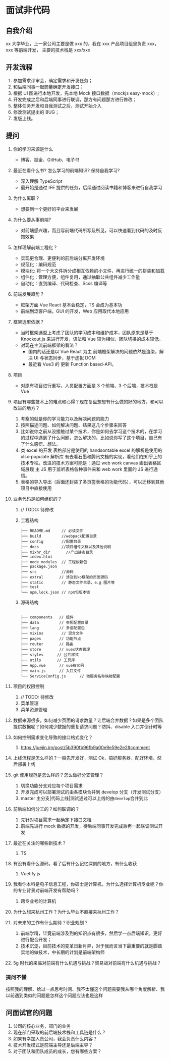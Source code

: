 # 面试非代码

## 自我介绍

xx 大学毕业，上一家公司主要是做 xxx 的，我在 xxx 产品项目组里负责 xxx，xxx 等前端开发， 主要的技术栈是 xxx/xxx

## 开发流程

1. 参加需求评审会，确定需求和开发任务；
2. 和后端同事一起商量确定开发接口；
3. 根据 UI 图进行本地开发，先本地 Mock 接口数据（mockjs easy-mock）;
4. 开发完成之后和后端同事进行联调，那方有问题那方进行修改；
5. 整体任务开发和自我测试之后，测试开始介入
6. 修改测试提出的 BUG；
7. 发版上线。

## 提问

1. 你的学习来源是什么
   - 博客、掘金、GitHub、电子书
2. 最近在看什么书? 怎么学习的前端知识? 保持自我学习?
   - 深入理解 TypeScript
   - 最开始是通过 IFE 提供的任务，后续通过阅读书籍和博客来进行自我学习
3. 为什么离职？
   - 想要到一个更好的平台来发展
4. 为什么要从事前端?
   - 对前端感兴趣，而且写前端代码所写及所见，可以快速看到代码的及时反馈效果
5. 怎样理解前端工程化？
   - 实现更合理、更便利的前后端分离开发环境
   - 规范化：编码规范
   - 模块化: 将一个大文件拆分成相互依赖的小文件，再进行统一的拼装和加载
   - 组件化：管理方便，组件复用，通过抽取公共组件减少工作量
   - 自动化：直到编译、代码检查、Scss 编译等
6. 前端发展趋势？
   - 框架方面 Vue React 基本会稳定，TS 会成为基本功
   - 前端到泛客户端，GUI 的开发，Web 应用取代本地应用
7. 框架选型依据？
   - 当时框架选型上考虑了团队的学习成本和维护成本，团队原来是基于 Knockout.js 来进行开发，语法和 Vue 较为相似，团队切换的成本较低。
   - 对现在主流前端框架的看法？
     - 国内的话还是以 Vue React 为主 前端框架解决的问题依然是渲染，解决 UI 与状态同步，基于虚拟 DOM
     - 最近看 Vue3 的 更新 Function based-API。
8. 项目
   - 对原有项目进行重写，人员配置方面是 3 个前端、3 个后端，技术栈是 Vue
9. 项目有哪些技术上的难点和心得？现在复盘想想有什么做的好的地方，和可以改进的地方？
   1. 考察的就是你的学习能力以及解决问题的能力
   2. 按照描述问题、如何解决问题、结果这几个步骤来回答
   3. 比如说你之前从没接触过某个技术，你是如何去学习这个技术的，在学习的过程中遇到了什么问题，怎么解决的。比如说你写了这个项目，自己有了什么感悟、想法。
   4. 类 excel 的开发 表格部分是使用的 handsontable excel 的解析是使用的 xlsx-populate 解析库 有去看石墨和腾讯文档的实现，看他们在知乎上的技术专栏。改进的技术方案可能是：通过 web work canvas 画出表格区域展现 主 JS 用于监听表格各种事件来和 web work 里面的 JS 进行通信。
   5. 表格的导入导出（后面还封装了多页签表格的功能代码），可以迁移到其他项目中直接使用
10. 业务代码是如何组织的？

    1. // TODO: 待修改

    2. 工程结构

       ```$xslt
       ├── README.md     // 必读文件
       ├── build         //webpack配置目录
       ├── config        //配置目录
       ├── docs          //项目组件文档以及其他说明
       ├── mixhr_dir       //产出静态目录
       ├── index.html
       ├── node_modules  // 工程依赖包
       ├── package.json
       ├── src           //源码
       ├── extral       // 涉及到ko框架的页面源码
       ├── static        // 静态文件目录，e.g 图片等
       ├── test
       └── npm.lock.json // npm包版本锁
       ```

    3. 源码结构

       ```$xslt

       ├── components   // 组件
       ├── data         // 参照配置目录
       ├── lang         // 多语配置包
       ├── mixins        // 混合文件
       ├── pages        // 功能节点
       ├── router       // 路由
       ├── store        // vuex状态管理
       ├── styles      // 公共样式
       ├── utils       // 工具库
       ├── App.vue      // vue根实例
       ├── main.js      // 入口文件
       └── ServiceConfig.js      // 微服务名称映射配置
       ```

11. 项目的权限控制
    1. // TODO: 待修改
    2. 菜单管理
    3. 菜单资源管理
12. 数据来源很多，如何减少页面的请求数量？让后端合并数据？如果是多个团队提供数据呢？如何减少数据的重复请求问题？防抖、disable 入口并倒计时等
13. 如何控制需求变化导致的接口格式变化？
    1. https://juejin.im/post/5b390fb96fb9a00e9e59e2e2#comment
14. 上线流程是怎么样的？一般先开发好，测试 Ok，搞好服务器，配好环境，然后部署上线
15. git 使用规范是怎么样的？怎么做好分支管理？
    1. 切换功能分支对应每个项目需求
    2. 开发完成可以部署测试的由各模块合并到 develop 分支（开发测试分支）
    3. master 主分支|代码上线|测试通过可以上线的由`develop`合并到此
16. 前后端如何分工的？如何联调的？
    1. 先针对项目需求一起确定下接口文档
    2. 前端先进行 mock 数据的开发，待后端同事开发完成后再一起联调测试开发
17. 最近在关注的哪些新技术？
    1. TS
18. 有没有看什么源码，看了后有什么记忆深刻的地方，有什么收获
    1. Vuetify.js
19. 我看你本科是电子信息工程，你硕士是计算机，为什么选择计算机专业呢？你的专业背景对前端开发有帮助吗？
    1. 跨专业考的计算机
20. 为什么想来杭州工作？为什么毕业不直接来杭州工作？
21. 对未来的工作有什么期待？职业规划？
    1. 前端学精，毕竟前端涉及到的知识点有很多，然后学一点后端知识，更好进行配合开发；
    2. 技术沉淀，目前技术的变革日新月异，对于我而言当下最重要的就是脚踏实地的做技术，中长期的计划是前端架构师
22. 5g 时代的来临对前端有什么机遇与挑战？贸易战对前端有什么机遇与挑战？

### 提问不懂

按照我的理解、给过一点思考时间、我不太懂这个问题需要我从哪个角度解析、我以前遇到类似的问题是怎样这个问题应该也是这样

## 问面试官的问题

1. 公司的核心业务，部门的业务
2. 现在部门采取的前后端技术栈和工具链是什么？
3. 如果有幸加入贵公司，我会负责什么内容？
4. 技术开发模式是前端主导还是后端主导？
5. 对于团队和团队成员的成长，您有哪些方案？
